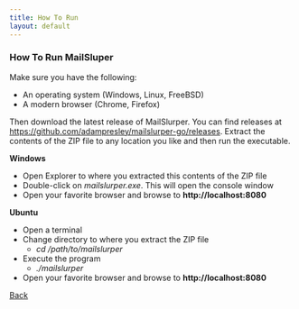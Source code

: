 ```yaml
---
title: How To Run
layout: default
---
```


### How To Run MailSluper
Make sure you have the following:

* An operating system (Windows, Linux, FreeBSD)
* A modern browser (Chrome, Firefox)

Then download the latest release of MailSlurper. You can find releases at
https://github.com/adampresley/mailslurper-go/releases. Extract the contents
of the ZIP file to any location you like and then run the executable.

**Windows**
* Open Explorer to where you extracted this contents of the ZIP file
* Double-click on *mailslurper.exe*. This will open the console window
* Open your favorite browser and browse to **http://localhost:8080**

**Ubuntu**
* Open a terminal
* Change directory to where you extract the ZIP file
   * *cd /path/to/mailslurper*
* Execute the program
   * *./mailslurper*
* Open your favorite browser and browse to **http://localhost:8080**

[Back](index.html)
